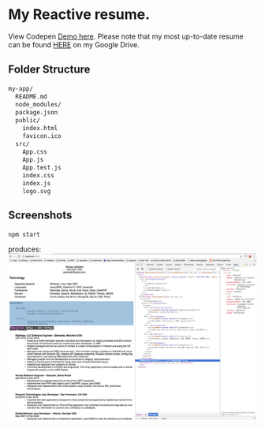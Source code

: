 # My **React**ive resume. 

View Codepen [Demo here](https://codepen.io/jaxonetic/pen/KZrdYK).  Please note that my most up-to-date resume can be found [HERE](https://drive.google.com/open?id=1DmMsnAhEoaQ163A4rn3wVIbbN3K-mG2PLp4jrUz49wg) on my Google Drive.


## Folder Structure
```
my-app/
  README.md
  node_modules/
  package.json
  public/
    index.html
    favicon.ico
  src/
    App.css
    App.js
    App.test.js
    index.css
    index.js
    logo.svg
```

## Screenshots
```sh
npm start
```
produces:
![alt screenshot](https://github.com/jaxonetic-github/react-resume/blob/master/demo-screenshot.png)
